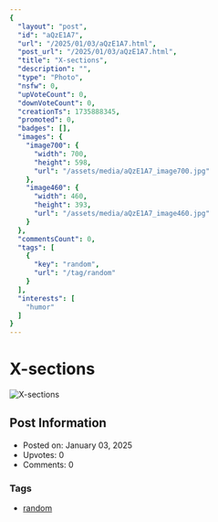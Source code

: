 ```yaml
---
{
  "layout": "post",
  "id": "aQzE1A7",
  "url": "/2025/01/03/aQzE1A7.html",
  "post_url": "/2025/01/03/aQzE1A7.html",
  "title": "X-sections",
  "description": "",
  "type": "Photo",
  "nsfw": 0,
  "upVoteCount": 0,
  "downVoteCount": 0,
  "creationTs": 1735888345,
  "promoted": 0,
  "badges": [],
  "images": {
    "image700": {
      "width": 700,
      "height": 598,
      "url": "/assets/media/aQzE1A7_image700.jpg"
    },
    "image460": {
      "width": 460,
      "height": 393,
      "url": "/assets/media/aQzE1A7_image460.jpg"
    }
  },
  "commentsCount": 0,
  "tags": [
    {
      "key": "random",
      "url": "/tag/random"
    }
  ],
  "interests": [
    "humor"
  ]
}
---
```


# X-sections

![X-sections](/assets/media/aQzE1A7_image700.jpg)

## Post Information

- Posted on: January 03, 2025
- Upvotes: 0
- Comments: 0

### Tags

- [random](/tag/random)
